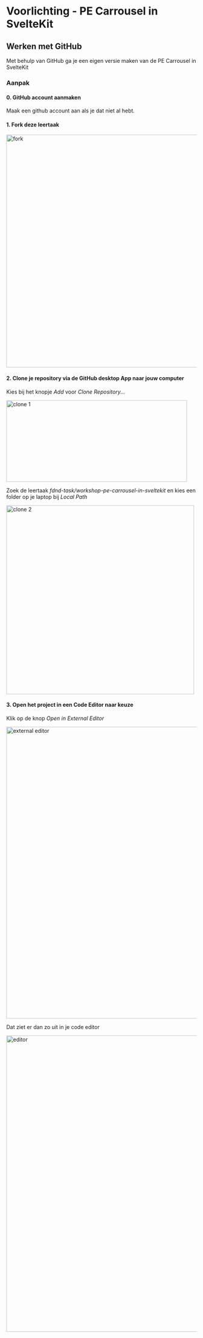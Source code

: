 # Voorlichting - PE Carrousel in SvelteKit

## Werken met GitHub

Met behulp van GitHub ga je een eigen versie maken van de PE Carrousel in SvelteKit

### Aanpak

#### 0. GitHub account aanmaken
Maak een github account aan als je dat niet al hebt.

#### 1. Fork deze leertaak

<img width="1131" height="616" alt="fork" src="https://github.com/user-attachments/assets/ab800948-1d82-4183-8bbd-59d61108fe3f" />

#### 2. Clone je repository via de GitHub desktop App naar jouw computer
Kies bij het knopje _Add_ voor  _Clone Repository..._  

<img width="478" height="216" alt="clone 1" src="https://github.com/user-attachments/assets/29eaf8df-c2f0-4cc2-8963-3b6546a2cb26" />

Zoek de leertaak _fdnd-task/workshop-pe-carrousel-in-sveltekit_ en kies een folder op je laptop bij _Local Path_

<img width="497" height="500" alt="clone 2" src="https://github.com/user-attachments/assets/4697219e-f414-4cf6-a3c3-c07587bff458" />


#### 3. Open het project in een Code Editor naar keuze
Klik op de knop _Open in External Editor_

<img width="1072" height="772" alt="external editor" src="https://github.com/user-attachments/assets/d23fa8e9-2bca-4733-8d11-254d4fe37cf0" />

Dat ziet er dan zo uit in je code editor

<img width="1034" height="784" alt="editor" src="https://github.com/user-attachments/assets/7ad47dc6-3788-494e-9486-d3713d96deeb" />









